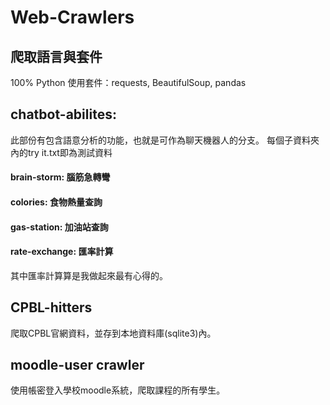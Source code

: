# Web-Crawlers

## 爬取語言與套件

100% Python
使用套件：requests, BeautifulSoup, pandas

## chatbot-abilites:
此部份有包含語意分析的功能，也就是可作為聊天機器人的分支。
每個子資料夾內的try it.txt即為測試資料

#### brain-storm: 腦筋急轉彎

#### colories: 食物熱量查詢

#### gas-station: 加油站查詢

#### rate-exchange: 匯率計算

其中匯率計算算是我做起來最有心得的。

## CPBL-hitters

爬取CPBL官網資料，並存到本地資料庫(sqlite3)內。

## moodle-user crawler

使用帳密登入學校moodle系統，爬取課程的所有學生。
